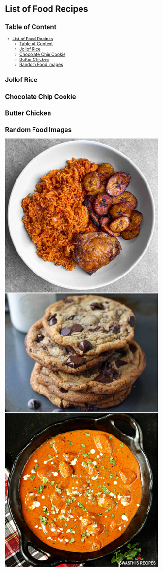 # List of Food Recipes

## Table of Content

- [List of Food Recipes](#list-of-food-recipes)
  - [Table of Content](#table-of-content)
  - [Jollof Rice](#jollof-rice)
  - [Chocolate Chip Cookie](#chocolate-chip-cookie)
  - [Butter Chicken](#butter-chicken)
  - [Random Food Images](#random-food-images)

## Jollof Rice

## Chocolate Chip Cookie

## Butter Chicken

## Random Food Images

![](food-images/jollof-rice.jpg)
![](food-images/chocolate-chip-cookie.jpg)
![](food-images/butter-chicken-recipe.jpg)